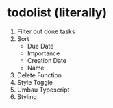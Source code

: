 # todolist (literally)

1. Filter out done tasks
2. Sort
    - Due Date
    - Importance
    - Creation Date
    - Name
3. Delete Function
4. Style Toggle
5. Umbau Typescript
6. Styling

